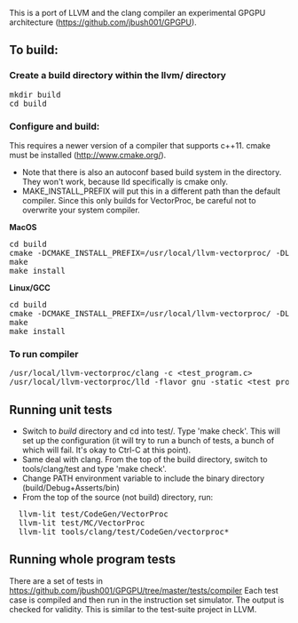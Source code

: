 This is a port of LLVM and the clang compiler an experimental GPGPU architecture (https://github.com/jbush001/GPGPU). 

## To build:

### Create a build directory within the llvm/ directory

<pre>
mkdir build
cd build
</pre>

### Configure and build:
This requires a newer version of a compiler that supports c++11.
cmake must be installed (http://www.cmake.org/). 
* Note that there is also an autoconf based build system in the directory.  They won't work, because lld specifically is cmake only.
* MAKE_INSTALL_PREFIX will put this in a different path than the default compiler.  Since this only builds for VectorProc, be careful not to overwrite your system compiler.

__MacOS__
<pre>
cd build
cmake -DCMAKE_INSTALL_PREFIX=/usr/local/llvm-vectorproc/ -DLLVM_TARGETS_TO_BUILD="VectorProc" -DCMAKE_CXX_FLAGS="-std=c++11 -stdlib=libc++" -DLLVM_DEFAULT_TARGET_TRIPLE=vectorproc ..
make
make install
</pre>

__Linux/GCC__
<pre>
cd build
cmake -DCMAKE_INSTALL_PREFIX=/usr/local/llvm-vectorproc/ -DLLVM_TARGETS_TO_BUILD="VectorProc" -DCMAKE_CXX_FLAGS="-std=c++0x" -DLLVM_DEFAULT_TARGET_TRIPLE=vectorproc ..
make
make install
</pre>

### To run compiler

<pre>
/usr/local/llvm-vectorproc/clang -c &lt;test_program.c&gt; 
/usr/local/llvm-vectorproc/lld -flavor gnu -static &lt;test_program.o&gt;
</pre>

## Running unit tests

* Switch to *build* directory and cd into test/.  Type 'make check'.  This will set up
the configuration (it will try to run a bunch of tests, a bunch of which will fail.  It's okay to Ctrl-C at this point).
* Same deal with clang.  From the top of the build directory, switch to tools/clang/test and
type 'make check'.
* Change PATH environment variable to include the binary directory (build/Debug+Asserts/bin) 
* From the top of the source (not build) directory, run:

<pre>
  llvm-lit test/CodeGen/VectorProc
  llvm-lit test/MC/VectorProc
  llvm-lit tools/clang/test/CodeGen/vectorproc*
</pre>

## Running whole program tests

There are a set of tests in https://github.com/jbush001/GPGPU/tree/master/tests/compiler
Each test case is compiled and then run in the instruction set simulator.
The output is checked for validity. This is similar to the test-suite project
in LLVM.
